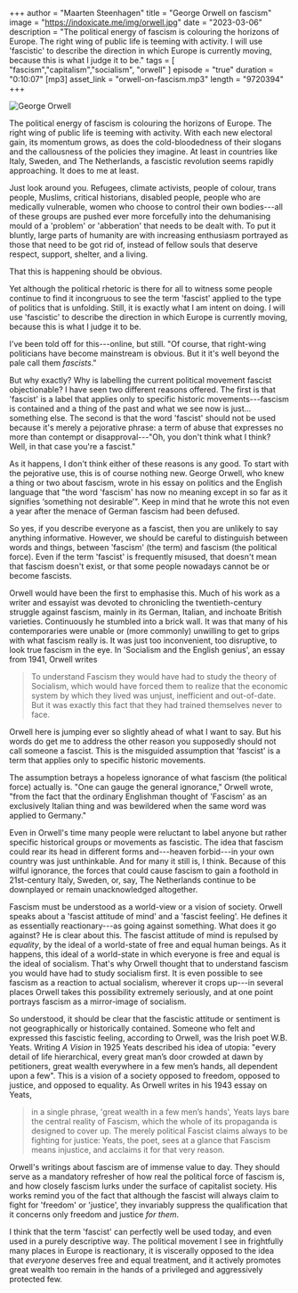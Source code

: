 +++
author = "Maarten Steenhagen"
title = "George Orwell on fascism"
image = "https://indoxicate.me/img/orwell.jpg"
date = "2023-03-06"
description = "The political energy of fascism is colouring the horizons of Europe. The right wing of public life is teeming with activity. I will use 'fascistic' to describe the direction in which Europe is currently moving, because this is what I judge it to be."
tags = [
    "fascism","capitalism","socialism", "orwell"
]
episode = "true"
duration = "0:10:07"
[mp3]
    asset_link = "orwell-on-fascism.mp3"
    length = "9720394"
+++

![George Orwell](../img/orwell.jpg)

The political energy of fascism is colouring the horizons of Europe. The right wing of public life is teeming with activity. With each new electoral gain, its momentum grows, as does the cold-bloodedness of their slogans and the callousness of the policies they imagine. At least in countries like Italy, Sweden, and The Netherlands, a fascistic revolution seems rapidly approaching. It does to me at least. 

Just look around you. Refugees, climate activists, people of colour, trans people, Muslims, critical historians, disabled people, people who are medically vulnerable, women who choose to control their own bodies---all of these groups are pushed ever more forcefully into the dehumanising mould of a 'problem' or 'abberation' that needs to be dealt with. To put it bluntly, large parts of humanity are with increasing enthusiasm portrayed as those that need to be got rid of, instead of fellow souls that deserve respect, support, shelter, and a living.

That this is happening should be obvious. 

Yet although the political rhetoric is there for all to witness some people continue to find it incongruous to see the term 'fascist' applied to the type of politics that is unfolding. Still, it is exactly what I am intent on doing. I will use 'fascistic' to describe the direction in which Europe is currently moving, because this is what I judge it to be.

I've been told off for this---online, but still. "Of course, that right-wing politicians have become mainstream is obvious. But it it's well beyond the pale call them _fascists_." 

But why exactly? Why is labelling the current political movement fascist objectionable? I have seen two different reasons offered. The first is that 'fascist' is a label that applies only to specific historic movements---fascism is contained and a thing of the past and what we see now is just... something else. The second is that the word 'fascist' should not be used because it's merely a pejorative phrase: a term of abuse that expresses no more than contempt or disapproval---"Oh, you don't think what I think? Well, in that case you're a fascist." 

As it happens, I don't think either of these reasons is any good. To start with the pejorative use, this is of course nothing new. George Orwell, who knew a thing or two about fascism, wrote in his essay on politics and the English language that "the word 'fascism' has now no meaning except in so far as it signifies ‘something not desirable’". Keep in mind that he wrote this not even a year after the menace of German fascism had been defused.  

So yes, if you describe everyone as a fascist, then you are unlikely to say anything informative. However, we should be careful to distinguish between words and things, between 'fascism' (the term) and fascism (the political force). Even if the term 'fascist' is frequently misused, that doesn't mean that fascism doesn't exist, or that some people nowadays cannot be or become fascists.  

Orwell would have been the first to emphasise this. Much of his work as a writer and essayist was devoted to chronicling the twentieth-century struggle against fascism, mainly in its German, Italian, and inchoate British varieties. Continuously he stumbled into a brick wall. It was that many of his contemporaries were unable or (more commonly) unwilling to get to grips with what fascism really is. It was just too inconvenient, too disruptive, to look true fascism in the eye. In 'Socialism and the English genius', an essay from 1941, Orwell writes

> To understand Fascism they would have had to study the theory of Socialism, which would have forced them to realize that the economic system by which they lived was unjust, inefficient and out-of-date. But it was exactly this fact that they had trained themselves never to face. 

Orwell here is jumping ever so slightly ahead of what I want to say. But his words do get me to address the other reason you supposedly should not call someone a fascist. This is the misguided assumption that 'fascist' is a term that applies only to specific historic movements. 

The assumption betrays a hopeless ignorance of what fascism (the political force) actually is. "One can gauge the general ignorance," Orwell wrote, "from the fact that the ordinary Englishman thought of 'Fascism' as an exclusively Italian thing and was bewildered when the same word was applied to Germany." 

Even in Orwell's time many people were reluctant to label anyone but rather specific historical groups or movements as fascistic. The idea that fascism could rear its head in different forms and---heaven forbid---in your own country was just unthinkable. And for many it still is, I think. Because of this wilful ignorance, the forces that could cause fascism to gain a foothold in 21st-century Italy, Sweden, or, say, The Netherlands continue to be downplayed or remain unacknowledged altogether.

Fascism must be understood as a world-view or a vision of society. Orwell speaks about a 'fascist attitude of mind' and a 'fascist feeling'. He defines it as essentially reactionary---as going against something. What does it go against? He is clear about this. The fascist attitude of mind is repulsed by _equality_, by the ideal of a world-state of free and equal human beings. As it happens, this ideal of a world-state in which everyone is free and equal is the ideal of socialism. That's why Orwell thought that to understand fascism you would have had to study socialism first. It is even possible to see fascism as a reaction to actual socialism, wherever it crops up---in several places Orwell takes this possibility extremely seriously, and at one point portrays fascism as a mirror-image of socialism.

So understood, it should be clear that the fascistic attitude or sentiment is not geographically or historically contained. Someone who felt and expressed this fascistic feeling, according to Orwell, was the Irish poet W.B. Yeats. Writing _A Vision_ in 1925 Yeats described his idea of utopia: "every detail of life hierarchical, every great man’s door crowded at dawn by petitioners, great wealth everywhere in a few men’s hands, all dependent upon a few". This is a vision of a society opposed to freedom, opposed to justice, and opposed to equality. As Orwell writes in his 1943 essay on Yeats, 

> in a single phrase, 'great wealth in a few men’s hands', Yeats lays bare the central reality of Fascism, which the whole of its propaganda is designed to cover up. The merely political Fascist claims always to be fighting for justice: Yeats, the poet, sees at a glance that Fascism means injustice, and acclaims it for that very reason.

Orwell's writings about fascism are of immense value to day. They should serve as a mandatory refresher of how real the political force of fascism is, and how closely fascism lurks under the surface of capitalist society. His works remind you of the fact that although the fascist will always claim to fight for 'freedom' or 'justice', they invariably suppress the qualification that it concerns only freedom and justice _for them_.   

I think that the term 'fascist' can perfectly well be used today, and even used in a purely descriptive way. The political movement I see in frightfully many places in Europe  is reactionary, it is viscerally opposed to the idea that _everyone_ deserves free and equal treatment, and it actively promotes great wealth too remain in the hands of a privileged and aggressively protected few. 

